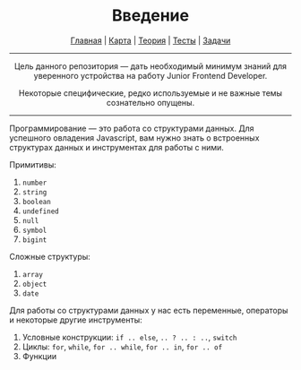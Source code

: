 <div align="center">

# Введение

[Главная](https://github.com/dollaween/junior-roadmap/)
|
[Карта](/roadmap/README.md)
|
[Теория](/theory/README.md)
|
[Тесты](/tests/README.md)
|
[Задачи](/tasks/README.md)

</div>

---

<div align="center">

Цель данного репозитория — дать необходимый минимум знаний для уверенного устройства на работу Junior Frontend Developer.

Некоторые специфические, редко используемые и не важные темы сознательно опущены.

</div>

---

Программирование — это работа со структурами данных. Для успешного овладения Javascript, вам нужно знать о встроенных структурах данных и инструментах для работы с ними.

Примитивы:
1. `number`
2. `string`
3. `boolean`
4. `undefined`
5. `null`
6. `symbol`
7. `bigint`

Сложные структуры:
1. `array`
2. `object`
3. `date`

Для работы со структурами данных у нас есть переменные, операторы и некоторые другие инструменты:
1. Условные конструкции: `if .. else`, `.. ? .. : ..`, `switch`
2. Циклы: `for`, `while`, `for .. while`, `for .. in`, `for .. of`
3. Функции

